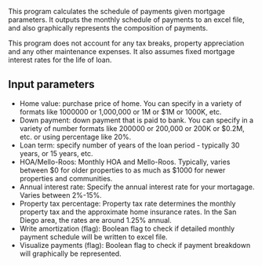 This program calculates the schedule of payments given mortgage parameters.
It outputs the monthly schedule of payments to an excel file, and also
graphically represents the composition of payments. 

This program does not account for any tax breaks, property appreciation and
any other maintenance expenses. It also assumes fixed mortgage interest rates
for the life of loan. 

Input parameters
----------------
* Home value: purchase price of home. You can specify in a variety of formats
  like 1000000 or 1,000,000 or 1M or $1M or 1000K, etc.
* Down payment: down payment that is paid to bank. You can specify in a
  variety of number formats like 200000 or 200,000 or 200K or $0.2M, etc. or
  using percentage like 20%.
* Loan term: specify number of years of the loan period - typically 30 years,
  or 15 years, etc.
* HOA/Mello-Roos: Monthly HOA and Mello-Roos. Typically, varies between $0 for
  older properties to as much as $1000 for newer properties and communities.
* Annual interest rate: Specify the annual interest rate for your mortagage.
  Varies between 2%-15%. 
* Property tax percentage: Property tax rate determines the monthly property
  tax and the approximate home insurance rates. In the San Diego area, the
  rates are around 1.25% annual. 
* Write amortization (flag): Boolean flag to check if detailed monthly payment
  schedule will be written to excel file.
* Visualize payments (flag): Boolean flag to check if payment breakdown will
  graphically be represented.
